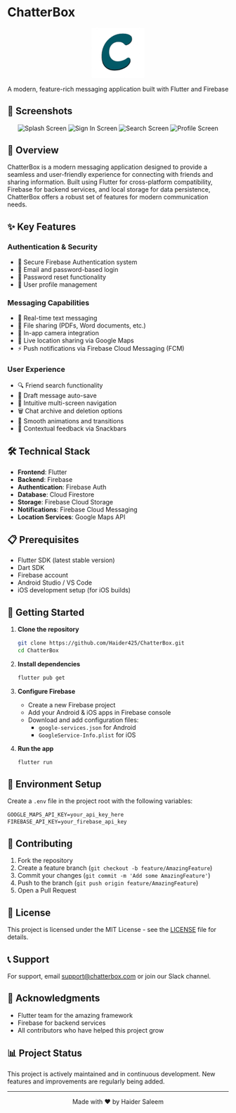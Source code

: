 # ChatterBox

<div align="center">
  <img src="assets/chatterbox-logo.png" alt="ChatterBox Logo" width="120"/>
  
  A modern, feature-rich messaging application built with Flutter and Firebase
</div>

## 📱 Screenshots

<div align="center">
  <img src="screenshots/Splash.jpg" alt="Splash Screen" width="200"/>
  <img src="screenshots/Sign%20in%20.jpg" alt="Sign In Screen" width="200"/>
  <img src="screenshots/search.jpg" alt="Search Screen" width="200"/>
  <img src="screenshots/Profile.jpg" alt="Profile Screen" width="200"/>

</div>

## 🌟 Overview

ChatterBox is a modern messaging application designed to provide a seamless and user-friendly experience for connecting with friends and sharing information. Built using Flutter for cross-platform compatibility, Firebase for backend services, and local storage for data persistence, ChatterBox offers a robust set of features for modern communication needs.

## ✨ Key Features

### Authentication & Security
- 🔐 Secure Firebase Authentication system
- 🔑 Email and password-based login
- 🔄 Password reset functionality
- 👤 User profile management

### Messaging Capabilities
- 💬 Real-time text messaging
- 📎 File sharing (PDFs, Word documents, etc.)
- 📸 In-app camera integration
- 📍 Live location sharing via Google Maps
- ⚡ Push notifications via Firebase Cloud Messaging (FCM)

### User Experience
- 🔍 Friend search functionality
- 💾 Draft message auto-save
- 📱 Intuitive multi-screen navigation
- 🗑️ Chat archive and deletion options
- 💫 Smooth animations and transitions
- 📢 Contextual feedback via Snackbars

## 🛠️ Technical Stack

- **Frontend**: Flutter
- **Backend**: Firebase
- **Authentication**: Firebase Auth
- **Database**: Cloud Firestore
- **Storage**: Firebase Cloud Storage
- **Notifications**: Firebase Cloud Messaging
- **Location Services**: Google Maps API

## 📋 Prerequisites

- Flutter SDK (latest stable version)
- Dart SDK
- Firebase account
- Android Studio / VS Code
- iOS development setup (for iOS builds)

## 🚀 Getting Started

1. **Clone the repository**
   ```bash
   git clone https://github.com/Haider425/ChatterBox.git
   cd ChatterBox
   ```

2. **Install dependencies**
   ```bash
   flutter pub get
   ```

3. **Configure Firebase**
   - Create a new Firebase project
   - Add your Android & iOS apps in Firebase console
   - Download and add configuration files:
     - `google-services.json` for Android
     - `GoogleService-Info.plist` for iOS

4. **Run the app**
   ```bash
   flutter run
   ```

## 📝 Environment Setup

Create a `.env` file in the project root with the following variables:
```
GOOGLE_MAPS_API_KEY=your_api_key_here
FIREBASE_API_KEY=your_firebase_api_key
```

## 🤝 Contributing

1. Fork the repository
2. Create a feature branch (`git checkout -b feature/AmazingFeature`)
3. Commit your changes (`git commit -m 'Add some AmazingFeature'`)
4. Push to the branch (`git push origin feature/AmazingFeature`)
5. Open a Pull Request

## 📄 License

This project is licensed under the MIT License - see the [LICENSE](LICENSE) file for details.

## 📞 Support

For support, email support@chatterbox.com or join our Slack channel.

## 🙏 Acknowledgments

- Flutter team for the amazing framework
- Firebase for backend services
- All contributors who have helped this project grow

## 📊 Project Status

This project is actively maintained and in continuous development. New features and improvements are regularly being added.

---

<div align="center">
  Made with ❤️ by Haider Saleem
</div>
